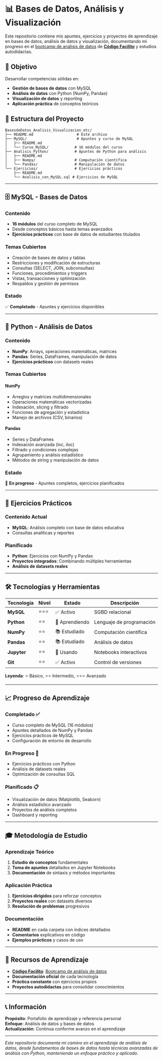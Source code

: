 # 📊 Bases de Datos, Análisis y Visualización

Este repositorio contiene mis apuntes, ejercicios y proyectos de aprendizaje en bases de datos, análisis de datos y visualización, documentando mi progreso en el [bootcamp de análisis de datos](https://codigofacilito.com/programas/analisis-datos-g2) de **[Código Facilito](https://codigofacilito.com/suscripcion?ref=Joseyolic)** y estudios autodidactas.

## 🎯 Objetivo

Desarrollar competencias sólidas en:
- **Gestión de bases de datos** con MySQL
- **Análisis de datos** con Python (NumPy, Pandas)
- **Visualización de datos** y reporting
- **Aplicación práctica** de conceptos teóricos

## 📁 Estructura del Proyecto

```
BasesdeDatos_Analisis_Visualizacion_etc/
├── README.md                    # Este archivo
├── MySQL/                       # Apuntes y curso de MySQL
│   ├── README.md
│   └── Curso_MySQL/            # 16 módulos del curso
├── Analisis_Python/            # Apuntes de Python para análisis
│   ├── README.md
│   ├── Numpy/                  # Computación científica
│   └── Pandas/                 # Manipulación de datos
└── Ejercicios/                 # Ejercicios prácticos
    ├── README.md
    └── Analisis_con_MySQL.sql # Ejercicios de MySQL
```

---

## 🗄️ **MySQL - Bases de Datos**

### Contenido
- **16 módulos** del curso completo de MySQL
- Desde conceptos básicos hasta temas avanzados
- **Ejercicios prácticos** con base de datos de estudiantes titulados

### Temas Cubiertos
- Creación de bases de datos y tablas
- Restricciones y modificación de estructuras
- Consultas (SELECT, JOIN, subconsultas)
- Funciones, procedimientos y triggers
- Vistas, transacciones y optimización
- Respaldos y gestión de permisos

### Estado
✅ **Completado** - Apuntes y ejercicios disponibles

---

## 🐍 **Python - Análisis de Datos**

### Contenido
- **NumPy**: Arrays, operaciones matemáticas, matrices
- **Pandas**: Series, DataFrames, manipulación de datos
- **Ejercicios prácticos** con datasets reales

### Temas Cubiertos

#### **NumPy**
- Arreglos y matrices multidimensionales
- Operaciones matemáticas vectorizadas
- Indexación, slicing y filtrado
- Funciones de agregación y estadística
- Manejo de archivos (CSV, binarios)

#### **Pandas**
- Series y DataFrames
- Indexación avanzada (loc, iloc)
- Filtrado y condiciones complejas
- Agrupamiento y análisis estadístico
- Métodos de string y manipulación de datos

### Estado
🔄 **En progreso** - Apuntes completos, ejercicios planificados

---

## 💪 **Ejercicios Prácticos**

### Contenido Actual
- **MySQL**: Análisis completo con base de datos educativa
- Consultas analíticas y reportes

### Planificado
- **Python**: Ejercicios con NumPy y Pandas
- **Proyectos integrados**: Combinando múltiples herramientas
- **Análisis de datasets reales**

---

## 🛠️ Tecnologías y Herramientas

| Tecnología | Nivel | Estado | Descripción |
|------------|-------|--------|-------------|
| **MySQL** | ⭐⭐⭐ | ✅ Activo | SGBD relacional |
| **Python** | ⭐⭐ | 🔄 Aprendiendo | Lenguaje de programación |
| **NumPy** | ⭐⭐ | 📚 Estudiado | Computación científica |
| **Pandas** | ⭐⭐ | 📚 Estudiado | Análisis de datos |
| **Jupyter** | ⭐⭐ | 🔄 Usando | Notebooks interactivos |
| **Git** | ⭐⭐ | ✅ Activo | Control de versiones |

**Leyenda**: ⭐ Básico, ⭐⭐ Intermedio, ⭐⭐⭐ Avanzado

---

## 📈 Progreso de Aprendizaje

### **Completado** ✅
- Curso completo de MySQL (16 módulos)
- Apuntes detallados de NumPy y Pandas
- Ejercicios prácticos de MySQL
- Configuración de entorno de desarrollo

### **En Progreso** 🔄
- Ejercicios prácticos con Python
- Análisis de datasets reales
- Optimización de consultas SQL

### **Planificado** 📋
- Visualización de datos (Matplotlib, Seaborn)
- Análisis estadístico avanzado
- Proyectos de análisis completos
- Dashboard y reporting

---

## 🎓 Metodología de Estudio

### **Aprendizaje Teórico**
1. **Estudio de conceptos** fundamentales
2. **Toma de apuntes** detallados en Jupyter Notebooks
3. **Documentación** de sintaxis y métodos importantes

### **Aplicación Práctica**
1. **Ejercicios dirigidos** para reforzar conceptos
2. **Proyectos reales** con datasets diversos
3. **Resolución de problemas** progresivos

### **Documentación**
- **README** en cada carpeta con índices detallados
- **Comentarios** explicativos en código
- **Ejemplos prácticos** y casos de uso

---

## 🔗 Recursos de Aprendizaje

- **[Código Facilito](https://codigofacilito.com/suscripcion?ref=Joseyolic)**: [Bootcamp de análisis de datos](https://codigofacilito.com/programas/analisis-datos-g2)
- **Documentación oficial** de cada tecnología
- **Práctica constante** con ejercicios propios
- **Proyectos autodidactas** para consolidar conocimientos

---

## 📞 Información

**Propósito**: Portafolio de aprendizaje y referencia personal  
**Enfoque**: Análisis de datos y bases de datos  
**Actualización**: Continua conforme avanzo en el aprendizaje

---

*Este repositorio documenta mi camino en el aprendizaje de análisis de datos, desde fundamentos de bases de datos hasta técnicas avanzadas de análisis con Python, manteniendo un enfoque práctico y aplicado.*